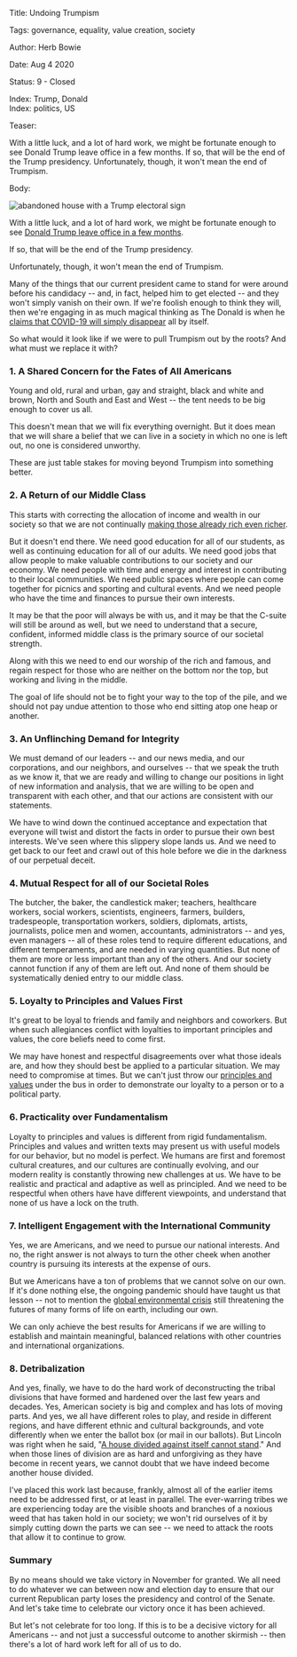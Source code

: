 Title:  Undoing Trumpism 

Tags:   governance, equality, value creation, society

Author: Herb Bowie

Date:   Aug 4 2020

Status: 9 - Closed

Index:  Trump, Donald  
Index:  politics, US  

Teaser: 

With a little luck, and a lot of hard work, we might be fortunate enough to see Donald Trump leave office in a few months. If so, that will be the end of the Trump presidency. Unfortunately, though, it won't mean the end of Trumpism. 

Body: 

<p><img src="../../images/trump-abandoned-house.jpg" alt="abandoned house with a Trump electoral sign" title="Abandoned house with a Trump electoral sign" /></p>

With a little luck, and a lot of hard work, we might be fortunate enough to see [Donald Trump leave office in a few months](https://www.forbes.com/sites/jackbrewster/2020/07/21/betting-odds-for-biden-winning-election-are-now-higher-than-trumps-have-ever-been/#74a59a8e5d1f). 

If so, that will be the end of the Trump presidency. 

Unfortunately, though, it won't mean the end of Trumpism. 

Many of the things that our current president came to stand for were around before his candidacy -- and, in fact, helped him to get elected -- and they won't simply vanish on their own. If we're foolish enough to think they will, then we're engaging in as much magical thinking as The Donald is when he [claims that COVID-19 will simply disappear](https://www.nbcnews.com/politics/white-house/trump-says-he-thinks-coronavirus-will-just-disappear-despite-rising-n1232709) all by itself. 

So what would it look like if we were to pull Trumpism out by the roots? And what must we replace it with?

### 1. A Shared Concern for the Fates of All Americans

Young and old, rural and urban, gay and straight, black and white and brown, North and South and East and West -- the tent needs to be big enough to cover us all. 

This doesn't mean that we will fix everything overnight. But it does mean that we will share a belief that we can live in a society in which no one is left out, no one is considered unworthy. 

These are just table stakes for moving beyond Trumpism into something better. 

### 2. A Return of our Middle Class

This starts with correcting the allocation of income and wealth in our society so that we are not continually [making those already rich even richer](https://www.thenation.com/article/archive/inequality-wealth-rich-still-getting-richer/). 

But it doesn't end there. We need good education for all of our students, as well as continuing education for all of our adults.  We need good jobs that allow people to make valuable contributions to our society and our economy. We need people with time and energy and interest in contributing to their local communities. We need public spaces where people can come together for picnics and sporting and cultural events. And we need people who have the time and finances to pursue their own interests. 

It may be that the poor will always be with us, and it may be that the C-suite will still be around as well, but we need to understand that a secure, confident, informed middle class is the primary source of our societal strength. 

Along with this we need to end our worship of the rich and famous, and regain respect for those who are neither on the bottom nor the top, but working and living in the middle. 

The goal of life should not be to fight your way to the top of the pile, and we should not pay undue attention to those who end sitting atop one heap or another.  

### 3. An Unflinching Demand for Integrity

We must demand of our leaders -- and our news media, and our corporations, and our neighbors, and ourselves -- that we speak the truth as we know it, that we are ready and willing to change our positions in light of new information and analysis, that we are willing to be open and transparent with each other, and that our actions are consistent with our statements. 

We have to wind down the continued acceptance and expectation that everyone will twist and distort the facts in order to pursue their own best interests. We've seen where this slippery slope lands us. And we need to get back to our feet and crawl out of this hole before we die in the darkness of our perpetual deceit. 

### 4. Mutual Respect for all of our Societal Roles

The butcher, the baker, the candlestick maker; teachers, healthcare workers, social workers, scientists, engineers, farmers, builders, tradespeople, transportation workers, soldiers, diplomats, artists, journalists, police men and women, accountants, administrators -- and yes, even managers -- all of these roles tend to require different educations, and different temperaments, and are needed in varying quantities. But none of them are more or less important than any of the others. And our society cannot function if any of them are left out. And none of them should be systematically denied entry to our middle class. 

### 5. Loyalty to Principles and Values First

It's great to be loyal to friends and family and neighbors and coworkers. But when such allegiances conflict with loyalties to important principles and values, the core beliefs need to come first.  

We may have honest and respectful disagreements over what those ideals are, and how they should best be applied to a particular situation. We may need to compromise at times. But we can't just throw our [principles and values](https://practopian.org/core/core-clusters.html) under the bus in order to demonstrate our loyalty to a person or to a political party.

### 6. Practicality over Fundamentalism

Loyalty to principles and values is different from rigid fundamentalism. Principles and values and written texts may present us with useful models for our behavior, but no model is perfect. We humans are first and foremost cultural creatures, and our cultures are continually evolving, and our modern reality is constantly throwing new challenges at us. We have to be realistic and practical and adaptive as well as principled. And we need to be respectful when others have have different viewpoints, and understand that none of us have a lock on the truth. 

### 7. Intelligent Engagement with the International Community

Yes, we are Americans, and we need to pursue our national interests. And no, the right answer is not always to turn the other cheek when another country is pursuing its interests at the expense of ours. 

But we Americans have a ton of problems that we cannot solve on our own. If it's done nothing else, the ongoing pandemic should have taught us that lesson -- not to mention the [global environmental crisis](https://www.un.org/sustainabledevelopment/blog/2019/05/nature-decline-unprecedented-report/) still threatening the futures of many forms of life on earth, including our own. 

We can only achieve the best results for Americans if we are willing to establish and maintain meaningful, balanced relations with other countries and international organizations. 

### 8. Detribalization

And yes, finally, we have to do the hard work of deconstructing the tribal divisions that have formed and hardened over the last few years and decades. Yes, American society is big and complex and has lots of moving parts. And yes, we all have different roles to play, and reside in different regions, and have different ethnic and cultural backgrounds, and vote differently when we enter the ballot box (or mail in our ballots). But Lincoln was right when he said, "[A house divided against itself cannot stand](http://www.abrahamlincolnonline.org/lincoln/speeches/house.htm)." And when those lines of division are as hard and unforgiving as they have become in recent years, we cannot doubt that we have indeed become another house divided. 

I've placed this work last because, frankly, almost all of the earlier items need to be addressed first, or at least in parallel. The ever-warring tribes we are experiencing today are the visible shoots and branches of a noxious weed that has taken hold in our society; we won't rid ourselves of it by simply cutting down the parts we can see -- we need to attack the roots that allow it to continue to grow. 

### Summary

By no means should we take victory in November for granted. We all need to do whatever we can between now and election day to ensure that our current Republican party loses the presidency and control of the Senate. And let's take time to celebrate our victory once it has been achieved. 

But let's not celebrate for too long. If this is to be a decisive victory for all Americans -- and not just a successful outcome to another skirmish -- then there's a lot of hard work left for all of us to do.
 

